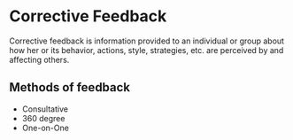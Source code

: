 # Corrective Feedback

Corrective feedback is information provided to an individual or group about how her or its behavior, actions, style, strategies, etc. are perceived by and affecting others.

## Methods of feedback

- Consultative
- 360 degree
- One-on-One